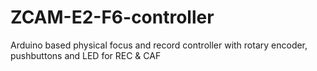 # ZCAM-E2-F6-controller
Arduino based physical focus and record controller with rotary encoder, pushbuttons and LED for REC & CAF 
